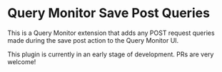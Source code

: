 # Query Monitor Save Post Queries
This is a Query Monitor extension that adds any POST request queries made during the save post action to the Query Monitor UI.

This plugin is currently in an early stage of development. PRs are very welcome!
